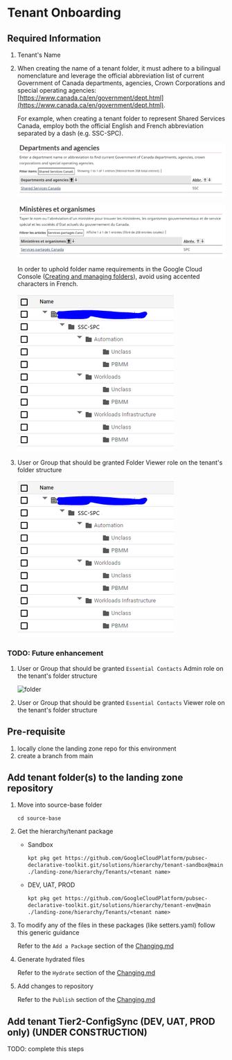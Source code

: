 # Tenant Onboarding

## Required Information

1. Tenant's Name
1. When creating the name of a tenant folder, it must adhere to a bilingual nomenclature and leverage the official abbreviation list of current Government of Canada departments, agencies, Crown Corporations and special operating agencies: [https://www.canada.ca/en/government/dept.html](https://www.canada.ca/en/government/dept.html).

   For example, when creating a tenant folder to represent Shared Services Canada, employ both the official English and French abbreviation separated by a dash (e.g. SSC-SPC).

   ![folder](img/departments-and-agencies-en-ssc.png)

   ![folder](img/departments-and-agencies-fr-spc.png)
    
   In order to uphold folder name requirements in the Google Cloud Console ([Creating and managing folders](https://cloud.google.com/resource-manager/docs/creating-managing-folders#:~:text=For%20example%2C%20to%20create%20folders,%2C%20spaces%2C%20hyphens%20and%20underscores)), avoid using accented characters in French.

    ![folder](img/folder-structure-ssc-spc.png)

1. User or Group that should be granted Folder Viewer role on the tenant's folder structure

    ![folder](img/folder-structure-ssc-spc.png)


### TODO: Future enhancement
1. User or Group that should be granted `Essential Contacts` Admin role on the tenant's folder structure

    ![folder](img/essential-contacts.png)

1. User or Group that should be granted `Essential Contacts` Viewer role on the tenant's folder structure

## Pre-requisite

1. locally clone the landing zone repo for this environment
1. create a branch from main



## Add tenant folder(s) to the landing zone repository

1. Move into source-base folder
    ```
    cd source-base
    ```
1. Get the hierarchy/tenant package
    - Sandbox
      ```
      kpt pkg get https://github.com/GoogleCloudPlatform/pubsec-declarative-toolkit.git/solutions/hierarchy/tenant-sandbox@main ./landing-zone/hierarchy/Tenants/<tenant name>
      ```

    - DEV, UAT, PROD
      ```
      kpt pkg get https://github.com/GoogleCloudPlatform/pubsec-declarative-toolkit.git/solutions/hierarchy/tenant-env@main ./landing-zone/hierarchy/Tenants/<tenant name>
      ```

1. To modify any of the files in these packages (like setters.yaml) follow this generic guidance
  
    Refer to the `Add a Package` section of the [Changing.md](Changing.md)

1. Generate hydrated files

    Refer to the `Hydrate` section of the [Changing.md](Changing.md)

1. Add changes to repository
    
    Refer to the `Publish` section of the [Changing.md](Changing.md)


## Add tenant Tier2-ConfigSync (DEV, UAT, PROD only) (UNDER CONSTRUCTION)

TODO: complete this steps

